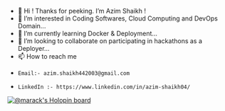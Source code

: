 - 👋 Hi ! Thanks for peeking. I’m Azim Shaikh !
- 👀 I’m interested in Coding Softwares, Cloud Computing and DevOps Domain...
- 🌱 I’m currently learning Docker & Deployment...
- 💞️ I’m looking to collaborate on participating in hackathons as a Deployer...
- 📫 How to reach me 
-     Email:- azim.shaikh442003@gmail.com 
-     LinkedIn :- https://www.linkedin.com/in/azim-shaikh04/

<!---
Azim04/Azim04 is a ✨ special ✨ repository because its `README.md` (this file) appears on your GitHub profile.
You can click the Preview link to take a look at your changes.
--->
[![@marack's Holopin board](https://holopin.io/api/user/board?user=marack)](https://holopin.io/@marack)
